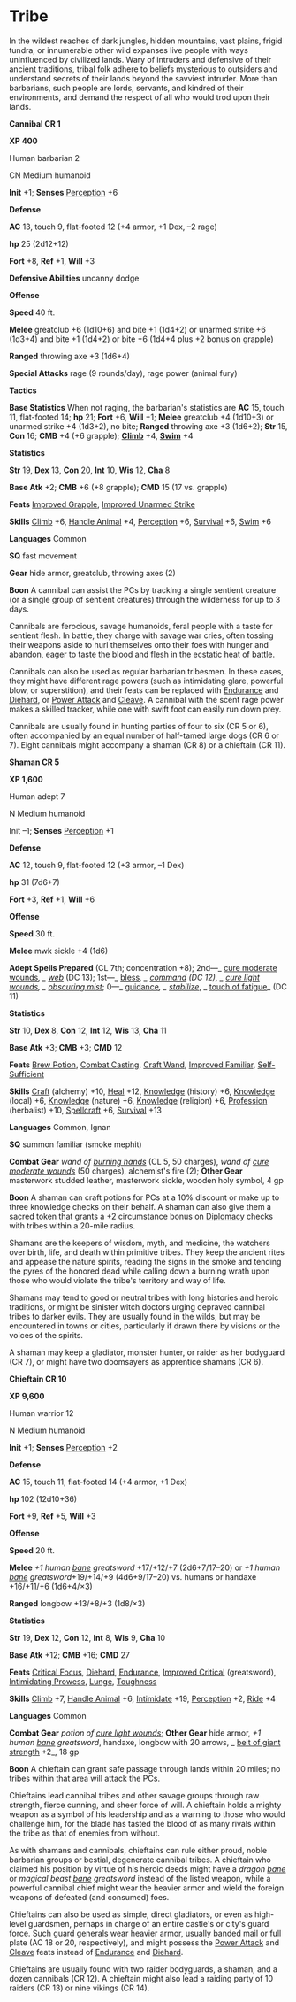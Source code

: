 # Tribe

In the wildest reaches of dark jungles, hidden mountains, vast plains, frigid tundra, or innumerable other wild expanses live people with ways uninfluenced by civilized lands. Wary of intruders and defensive of their ancient traditions, tribal folk adhere to beliefs mysterious to outsiders and understand secrets of their lands beyond the savviest intruder. More than barbarians, such people are lords, servants, and kindred of their environments, and demand the respect of all who would trod upon their lands.

**Cannibal CR 1**

**XP 400**

Human barbarian 2

CN Medium humanoid

**Init** +1; **Senses** [Perception](../../skills/perception.html#_perception) +6

**Defense**

**AC** 13, touch 9, flat-footed 12 (+4 armor, +1 Dex, –2 rage)

**hp** 25 (2d12+12)

**Fort** +8, **Ref** +1, **Will** +3

**Defensive Abilities** uncanny dodge

**Offense**

**Speed** 40 ft.

**Melee** greatclub +6 (1d10+6) and bite +1 (1d4+2) or unarmed strike +6 (1d3+4) and bite +1 (1d4+2) or bite +6 (1d4+4 plus +2 bonus on grapple)

**Ranged** throwing axe +3 (1d6+4)

**Special Attacks** rage (9 rounds/day), rage power (animal fury)

**Tactics**

**Base Statistics** When not raging, the barbarian's statistics are **AC** 15, touch 11, flat-footed 14; **hp** 21; **Fort** +6, **Will** +1; **Melee** greatclub +4 (1d10+3) or unarmed strike +4 (1d3+2), no bite; **Ranged** throwing axe +3 (1d6+2); **Str** 15, **Con** 16; **CMB** +4 (+6 grapple); **[Climb](../../skills/climb.html#_climb)** +4, **[Swim](../../skills/swim.html#_swim)** +4

**Statistics**

**Str** 19, **Dex** 13, **Con** 20, **Int** 10, **Wis** 12, **Cha** 8

**Base Atk** +2; **CMB** +6 (+8 grapple); **CMD** 15 (17 vs. grapple)

**Feats** [Improved Grapple](../../feats.html#_improved-grapple), [Improved Unarmed Strike](../../feats.html#_improved-unarmed-strike)

**Skills** [Climb](../../skills/climb.html#_climb) +6, [Handle Animal](../../skills/handleAnimal.html#_handle-animal) +4, [Perception](../../skills/perception.html#_perception) +6, [Survival](../../skills/survival.html#_survival) +6, [Swim](../../skills/swim.html#_swim) +6

**Languages** Common

**SQ** fast movement

**Gear** hide armor, greatclub, throwing axes (2)

**Boon** A cannibal can assist the PCs by tracking a single sentient creature (or a single group of sentient creatures) through the wilderness for up to 3 days.

Cannibals are ferocious, savage humanoids, feral people with a taste for sentient flesh. In battle, they charge with savage war cries, often tossing their weapons aside to hurl themselves onto their foes with hunger and abandon, eager to taste the blood and flesh in the ecstatic heat of battle.

Cannibals can also be used as regular barbarian tribesmen. In these cases, they might have different rage powers (such as intimidating glare, powerful blow, or superstition), and their feats can be replaced with [Endurance](../../feats.html#_endurance) and [Diehard](../../feats.html#_diehard), or [Power Attack](../../feats.html#_power-attack) and [Cleave](../../feats.html#_cleave). A cannibal with the scent rage power makes a skilled tracker, while one with swift foot can easily run down prey.

Cannibals are usually found in hunting parties of four to six (CR 5 or 6), often accompanied by an equal number of half-tamed large dogs (CR 6 or 7). Eight cannibals might accompany a shaman (CR 8) or a chieftain (CR 11).

**Shaman CR 5**

**XP 1,600**

Human adept 7

N Medium humanoid

Init –1; **Senses** [Perception](../../skills/perception.html#_perception) +1

**Defense**

**AC** 12, touch 9, flat-footed 12 (+3 armor, –1 Dex)

**hp** 31 (7d6+7)

**Fort** +3, **Ref** +1, **Will** +6

**Offense**

**Speed** 30 ft.

**Melee** mwk sickle +4 (1d6)

**Adept Spells Prepared** (CL 7th; concentration +8); 2nd—_ [cure moderate wounds](../../spells/cureModerateWounds.html#_cure-moderate-wounds)_, _ [web](../../spells/web.html#_web)_ (DC 13); 1st—_ [bless](../../spells/bless.html#_bless)_, _ [command](../../spells/command.html#_command) _(DC 12), _ [cure light wounds](../../spells/cureLightWounds.html#_cure-light-wounds)_, _ [obscuring mist](../../spells/obscuringMist.html#_obscuring-mist)_; 0—_ [guidance](../../spells/guidance.html#_guidance)_, _ [stabilize](../../spells/stabilize.html#_stabilize)_, _ [touch of fatigue](../../spells/touchOfFatigue.html#_touch-of-fatigue)_ (DC 11)

**Statistics**

**Str** 10, **Dex** 8, **Con** 12, **Int** 12, **Wis** 13, **Cha** 11

**Base Atk** +3; **CMB** +3; **CMD** 12

**Feats** [Brew Potion](../../feats.html#_brew-potion), [Combat Casting](../../feats.html#_combat-casting), [Craft Wand](../../feats.html#_craft-wand), [Improved Familiar](../../feats.html#_improved-familiar), [Self-Sufficient](../../feats.html#_self-sufficient)

**Skills** [Craft](../../skills/craft.html#_craft) (alchemy) +10, [Heal](../../skills/heal.html#_heal) +12, [Knowledge](../../skills/knowledge.html#_knowledge) (history) +6, [Knowledge](../../skills/knowledge.html#_knowledge) (local) +6, [Knowledge](../../skills/knowledge.html#_knowledge) (nature) +6, [Knowledge](../../skills/knowledge.html#_knowledge) (religion) +6, [Profession](../../skills/profession.html#_profession) (herbalist) +10, [Spellcraft](../../skills/spellcraft.html#_spellcraft) +6, [Survival](../../skills/survival.html#_survival) +13

**Languages** Common, Ignan

**SQ** summon familiar (smoke mephit)

**Combat Gear** _wand of [burning hands](../../spells/burningHands.html#_burning-hands)_ (CL 5, 50 charges), _wand of [cure moderate wounds](../../spells/cureModerateWounds.html#_cure-moderate-wounds)_ (50 charges), alchemist's fire (2); **Other Gear** masterwork studded leather, masterwork sickle, wooden holy symbol, 4 gp

**Boon** A shaman can craft potions for PCs at a 10% discount or make up to three knowledge checks on their behalf. A shaman can also give them a sacred token that grants a +2 circumstance bonus on [Diplomacy](../../skills/diplomacy.html#_diplomacy) checks with tribes within a 20-mile radius.

Shamans are the keepers of wisdom, myth, and medicine, the watchers over birth, life, and death within primitive tribes. They keep the ancient rites and appease the nature spirits, reading the signs in the smoke and tending the pyres of the honored dead while calling down a burning wrath upon those who would violate the tribe's territory and way of life.

Shamans may tend to good or neutral tribes with long histories and heroic traditions, or might be sinister witch doctors urging depraved cannibal tribes to darker evils. They are usually found in the wilds, but may be encountered in towns or cities, particularly if drawn there by visions or the voices of the spirits.

A shaman may keep a gladiator, monster hunter, or raider as her bodyguard (CR 7), or might have two doomsayers as apprentice shamans (CR 6).

**Chieftain CR 10**

**XP 9,600**

Human warrior 12

N Medium humanoid

**Init** +1; **Senses** [Perception](../../skills/perception.html#_perception) +2

**Defense**

**AC** 15, touch 11, flat-footed 14 (+4 armor, +1 Dex)

**hp** 102 (12d10+36)

**Fort** +9, **Ref** +5, **Will** +3

**Offense**

**Speed** 20 ft.

**Melee** _+1 human [bane](../../magicItems/weapons.html#_weapons-bane) greatsword_ +17/+12/+7 (2d6+7/17–20) or _+1 human [bane](../../magicItems/weapons.html#_weapons-bane) greatsword_+19/+14/+9 (4d6+9/17–20) vs. humans or handaxe +16/+11/+6 (1d6+4/×3)

**Ranged** longbow +13/+8/+3 (1d8/×3)

**Statistics**

**Str** 19, **Dex** 12, **Con** 12, **Int** 8, **Wis** 9, **Cha** 10

**Base Atk** +12; **CMB** +16; **CMD** 27

**Feats** [Critical Focus](../../feats.html#_critical-focus), [Diehard](../../feats.html#_diehard), [Endurance](../../feats.html#_endurance), [Improved Critical](../../feats.html#_improved-critical) (greatsword), [Intimidating Prowess](../../feats.html#_intimidating-prowess), [Lunge](../../feats.html#_lunge), [Toughness](../../feats.html#_toughness)

**Skills** [Climb](../../skills/climb.html#_climb) +7, [Handle Animal](../../skills/handleAnimal.html#_handle-animal) +6, [Intimidate](../../skills/intimidate.html#_intimidate) +19, [Perception](../../skills/perception.html#_perception) +2, [Ride](../../skills/ride.html#_ride) +4

**Languages** Common

**Combat Gear** _potion of [cure light wounds](../../spells/cureLightWounds.html#_cure-light-wounds)_; **Other Gear** hide armor, _+1 human [bane](../../magicItems/weapons.html#_weapons-bane) greatsword_, handaxe, longbow with 20 arrows, _ [belt of giant strength](../../magicItems/wondrousItems.html#_belt-of-giant-strength) +2_, 18 gp

**Boon** A chieftain can grant safe passage through lands within 20 miles; no tribes within that area will attack the PCs.

Chieftains lead cannibal tribes and other savage groups through raw strength, fierce cunning, and sheer force of will. A chieftain holds a mighty weapon as a symbol of his leadership and as a warning to those who would challenge him, for the blade has tasted the blood of as many rivals within the tribe as that of enemies from without.

As with shamans and cannibals, chieftains can rule either proud, noble barbarian groups or bestial, degenerate cannibal tribes. A chieftain who claimed his position by virtue of his heroic deeds might have a _dragon [bane](../../magicItems/weapons.html#_weapons-bane)_ or _magical beast [bane](../../magicItems/weapons.html#_weapons-bane) greatsword_ instead of the listed weapon, while a powerful cannibal chief might wear the heavier armor and wield the foreign weapons of defeated (and consumed) foes.

Chieftains can also be used as simple, direct gladiators, or even as high-level guardsmen, perhaps in charge of an entire castle's or city's guard force. Such guard generals wear heavier armor, usually banded mail or full plate (AC 18 or 20, respectively), and might possess the [Power Attack](../../feats.html#_power-attack) and [Cleave](../../feats.html#_cleave) feats instead of [Endurance](../../feats.html#_endurance) and [Diehard](../../feats.html#_diehard).

Chieftains are usually found with two raider bodyguards, a shaman, and a dozen cannibals (CR 12). A chieftain might also lead a raiding party of 10 raiders (CR 13) or nine vikings (CR 14).

